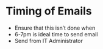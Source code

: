 # Timing of Emails

- Ensure that this isn’t done when
- 6-7pm is ideal time to send email
- Send from IT Administrator